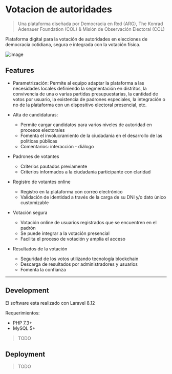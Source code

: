 # Votacion de autoridades

> Una plataforma diseñada por Democracia en Red (ARG), The Konrad Adenauer Foundation (COL) & Misión de Observación Electoral (COL)

Plataforma digital para la votación de autoridades en elecciones de democracia cotidiana, segura e integrada con la votación física.

![image](https://user-images.githubusercontent.com/8771166/153254523-6549972b-e8a0-4a60-9e36-8a383af8643f.png)

## Features

- Parametrización: Permite al equipo adaptar la plataforma a las necesidades locales definiendo la segmentación en distritos, la convivencia de una o varias partidas presupuestarias, la cantidad de votos por usuario, la existencia de padrones especiales, la integración o no de la plataforma con un dispositivo electoral presencial, etc.

- Alta de candidaturas: 

  * Permite cargar candidatos para varios niveles de autoridad en procesos electorales
  * Fomenta el involucramiento de la ciudadanía en el desarrollo de las políticas públicas
  * Comentarios: interacción - diálogo

- Padrones de votantes

  * Criterios pautados previamente
  * Criterios informados a la ciudadanía participante con claridad

- Registro de votantes online

  * Registro en la plataforma con correo electrónico
  * Validación de identidad a través de la carga de su DNI y/o dato único customizable

- Votación segura

  * Votación online de usuarios registrados que se encuentren en el padrón
  * Se puede integrar a la votación presencial
  * Facilita el proceso de votación y amplia el acceso

- Resultados de la votación

  * Seguridad de los votos utilizando tecnología blockchain
  * Descarga de resultados por administradores y usuarios
  * Fomenta la confianza

---

## Development

El software esta realizado con Laravel 8.12 

Requerimientos: 
* PHP 7.3+
* MySQL 5+

> TODO

## Deployment

> TODO


